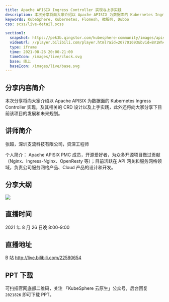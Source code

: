 ```yaml
---
title: Apache APISIX Ingress Controller 实现与上手实践
description: 本次分享将向大家介绍以 Apache APISIX 为数据面的 Kubernetes Ingress Controller 实现，及其相关的 CRD 设计以及上手实践，此外还将向大家分享下目前该项目的发展和未来规划。
keywords: KubeSphere, Kubernetes, Flomesh, 微服务, Dubbo
css: scss/live-detail.scss

section1:
  snapshot: https://pek3b.qingstor.com/kubesphere-community/images/apisix826-live-cover.png
  videoUrl: //player.bilibili.com/player.html?aid=207701693&bvid=BV1Wh411W7Tb&cid=397808220&page=1&high_quality=1
  type: iframe
  time: 2021-08-26 20:00-21:00
  timeIcon: /images/live/clock.svg
  base: 线上
  baseIcon: /images/live/base.svg
---
```

## 分享内容简介

本次分享将向大家介绍以 Apache APISIX 为数据面的 Kubernetes Ingress Controller 实现，及其相关的 CRD 设计以及上手实践，此外还将向大家分享下目前该项目的发展和未来规划。

## 讲师简介

张超，深圳支流科技有限公司，资深工程师

个人简介：
Apache APISIX PMC 成员，开源爱好者，为众多开源项目做过贡献（Nginx、Ingress-Nginx、OpenResty 等）；目前活跃在 API 网关和服务网格领域，负责公司服务网格产品、Cloud 产品的设计和开发。

## 分享大纲

![](https://pek3b.qingstor.com/kubesphere-community/images/apisix826-live.png)

## 直播时间

2021 年 8 月 26 日晚 8:00-9:00

## 直播地址

B 站  http://live.bilibili.com/22580654

## PPT 下载

可扫描官网底部二维码，关注 「KubeSphere 云原生」公众号，后台回复 `2021826` 即可下载 PPT。
